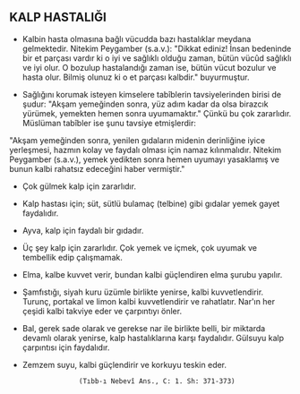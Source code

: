 ## KALP HASTALIĞI

* Kalbin hasta olmasına bağlı vücudda bazı hastalıklar mey­dana gelmektedir. Nitekim Peygamber (s.a.v.): "Dikkat ediniz! İnsan bedeninde bir et parçası vardır ki o iyi ve sağlıklı olduğu zaman, bütün vücûd sağlıklı ve iyi olur. O bozulup hastalandığı zaman ise, bütün vücut bozulur ve hasta olur. Bilmiş olunuz ki o et parçası kalbdir." buyurmuştur.

* Sağlığını korumak isteyen kimselere tabîblerin tavsiyelerin­den birisi de şudur: "Akşam yemeğinden sonra, yüz adım kadar da olsa birazcık yürümek, yemekten hemen sonra uyumamaktır." Çünkü bu çok zararlıdır. Müslüman tabîbler ise şunu tavsiye et­mişlerdir:

"Akşam yemeğinden sonra, yenilen gıdaların midenin derin­liğine iyice yerleşmesi, hazmın kolay ve faydalı olması için na­maz kılınmalıdır. Nitekim Peygamber (s.a.v.), yemek yedikten sonra hemen uyumayı yasaklamış ve bunun kalbi rahatsız edece­ğini haber vermiştir."

* Çok gülmek kalp için zararlıdır.

* Kalp hastası için; süt, sütlü bulamaç (telbine) gibi gıdalar yemek gayet faydalıdır.

* Ayva, kalp için faydalı bir gıdadır.

* Üç şey kalp için zararlıdır. Çok yemek ve içmek, çok uyu­mak ve tembellik edip çalışmamak.

* Elma, kalbe kuvvet verir, bundan kalbi güçlendiren elma şurubu yapılır.

* Şamfıstığı, siyah kuru üzümle birlikte yenirse, kalbi kuvvet­lendirir. Turunç, portakal ve limon kalbi kuvvetlendirir ve rahat­latır. Nar'ın her çeşidi kalbi takviye eder ve çarpıntıyı önler.

* Bal, gerek sade olarak ve gerekse nar ile birlikte belli, bir miktarda devamlı olarak yenirse, kalp hastalıklarına karşı fayda­lıdır. Gülsuyu kalp çarpıntısı için faydalıdır.

* Zemzem suyu, kalbi güçlendirir ve korkuyu teskin eder.

                    (Tıbb-ı Nebevî Ans., C: 1. Sh: 371-373)
